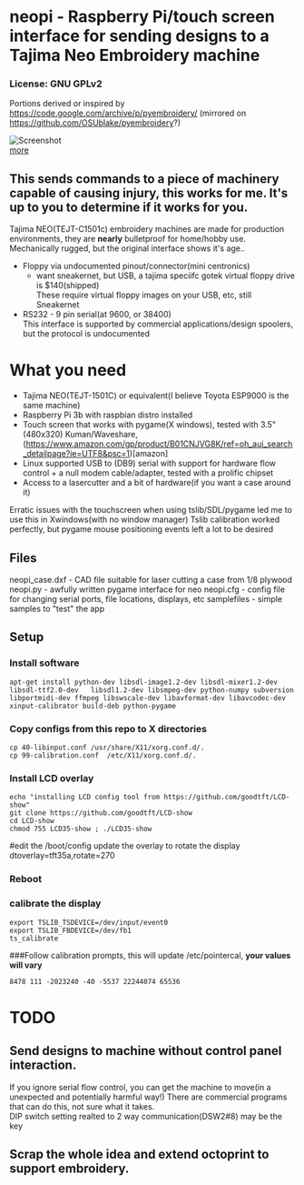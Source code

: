 # neopi - Raspberry Pi/touch screen interface for sending designs to a Tajima Neo Embroidery machine

### License: GNU GPLv2 
Portions derived or inspired by https://code.google.com/archive/p/pyembroidery/ (mirrored on https://github.com/OSUblake/pyembroidery?)

![Screenshot](https://i.imgur.com/pqBmuBV.gif)  
[more](https://imgur.com/a/9JRE5)

## This sends commands to a piece of machinery capable of causing injury, this works for me.  It's up to you to determine if it works for you.

Tajima NEO(TEJT-C1501c) embroidery machines are made for production environments, they are **nearly** bulletproof for home/hobby use.
Mechanically rugged, but the original interface shows it's age..
   * Floppy via undocumented pinout/connector(mini centronics)
      * want sneakernet, but USB, a tajima speciifc gotek virtual floppy drive is $140(shipped)    
      These require virtual floppy images on your USB, etc, still Sneakernet
   *  RS232 - 9 pin serial(at 9600, or 38400)  
      This interface is supported by commercial applications/design spoolers, but the protocol is undocumented

# What you need

* Tajima NEO(TEJT-1501C) or equivalent(I believe Toyota ESP9000 is the same machine)
* Raspberry Pi 3b with raspbian distro installed
* Touch screen that works with pygame(X windows), tested with 3.5"(480x320) Kuman/Waveshare, (https://www.amazon.com/gp/product/B01CNJVG8K/ref=oh_aui_search_detailpage?ie=UTF8&psc=1)[amazon] 
* Linux supported USB to (DB9) serial with support for hardware flow control + a null modem cable/adapter, tested with a prolific chipset
* Access to a lasercutter and a bit of hardware(if you want a case around it)

Erratic issues with the touchscreen when using tslib/SDL/pygame led me to use this in Xwindows(with no window manager)
Tslib calibration worked perfectly, but pygame mouse positioning events left a lot to be desired


## Files
neopi_case.dxf - CAD file suitable for laser cutting a case from 1/8 plywood
neopi.py - awfully written pygame interface for neo
neopi.cfg - config file for changing serial ports, file locations, displays, etc
samplefiles - simple samples to "test" the app


## Setup
### Install software
```
apt-get install python-dev libsdl-image1.2-dev libsdl-mixer1.2-dev libsdl-ttf2.0-dev   libsdl1.2-dev libsmpeg-dev python-numpy subversion libportmidi-dev ffmpeg libswscale-dev libavformat-dev libavcodec-dev  xinput-calibrator build-deb python-pygame
```

### Copy configs from this repo to X directories
```
cp 40-libinput.conf /usr/share/X11/xorg.conf.d/.
cp 99-calibration.conf  /etc/X11/xorg.conf.d/.
```

### Install LCD overlay
```
echo "installing LCD config tool from https://github.com/goodtft/LCD-show"
git clone https://github.com/goodtft/LCD-show
cd LCD-show
chmod 755 LCD35-show ; ./LCD35-show
```

#edit the /boot/config update the overlay to rotate the display
dtoverlay=tft35a,rotate=270 

### Reboot

### calibrate the display
```
export TSLIB_TSDEVICE=/dev/input/event0
export TSLIB_FBDEVICE=/dev/fb1
ts_calibrate
```

###Follow calibration prompts, this will update /etc/pointercal, **your values will vary**
```
8478 111 -2023240 -40 -5537 22244074 65536
```

# TODO
## Send designs to machine without control panel interaction.
If you ignore serial flow control, you can get the machine to move(in a unexpected and potentially harmful way!)
There are commercial programs that can do this, not sure what it takes.   
DIP switch setting realted to 2 way communication(DSW2#8) may be the key
## Scrap the whole idea and extend octoprint to support embroidery.



